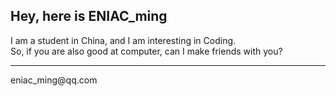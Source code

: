 ## Hey, here is ENIAC_ming
I am a student in China, and I am interesting in Coding.  
So, if you are also good at computer, can I make friends with you?
<hr>
<p>eniac_ming@qq.com</p>
